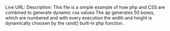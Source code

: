 Live URL:
Description: This file is a simple example of how php and CSS are combined to generate dynamic css values
	     The ap generates 50 boxes, which are numbered and with every execution the width and height is dynamically
             choosen by the rand() built-in php function.